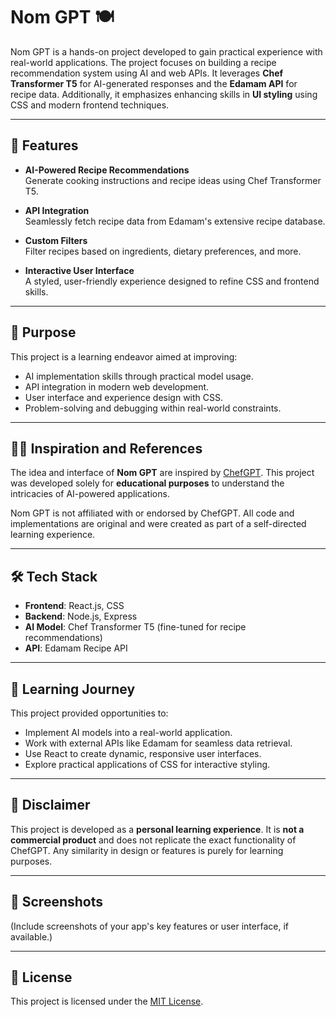 # Nom GPT 🍽️  

Nom GPT is a hands-on project developed to gain practical experience with real-world applications. The project focuses on building a recipe recommendation system using AI and web APIs. It leverages **Chef Transformer T5** for AI-generated responses and the **Edamam API** for recipe data. Additionally, it emphasizes enhancing skills in **UI styling** using CSS and modern frontend techniques.

---

## 🚀 Features  
- **AI-Powered Recipe Recommendations**  
  Generate cooking instructions and recipe ideas using Chef Transformer T5.  

- **API Integration**  
  Seamlessly fetch recipe data from Edamam's extensive recipe database.

- **Custom Filters**  
  Filter recipes based on ingredients, dietary preferences, and more.  

- **Interactive User Interface**  
  A styled, user-friendly experience designed to refine CSS and frontend skills.

---

## 📖 Purpose  
This project is a learning endeavor aimed at improving:  
- AI implementation skills through practical model usage.  
- API integration in modern web development.  
- User interface and experience design with CSS.  
- Problem-solving and debugging within real-world constraints.

---

## 🧑‍🍳 Inspiration and References  
The idea and interface of **Nom GPT** are inspired by [ChefGPT](https://chefgpt.xyz/). This project was developed solely for **educational purposes** to understand the intricacies of AI-powered applications.  

Nom GPT is not affiliated with or endorsed by ChefGPT. All code and implementations are original and were created as part of a self-directed learning experience.  

---

## 🛠️ Tech Stack  
- **Frontend**: React.js, CSS  
- **Backend**: Node.js, Express  
- **AI Model**: Chef Transformer T5 (fine-tuned for recipe recommendations)  
- **API**: Edamam Recipe API  

---

## 🧩 Learning Journey  
This project provided opportunities to:  
- Implement AI models into a real-world application.  
- Work with external APIs like Edamam for seamless data retrieval.  
- Use React to create dynamic, responsive user interfaces.  
- Explore practical applications of CSS for interactive styling.  

---

## 📝 Disclaimer  
This project is developed as a **personal learning experience**. It is **not a commercial product** and does not replicate the exact functionality of ChefGPT. Any similarity in design or features is purely for learning purposes.  

---

## 📸 Screenshots  
(Include screenshots of your app's key features or user interface, if available.)

---

## 📜 License
This project is licensed under the [MIT License](LICENSE).

